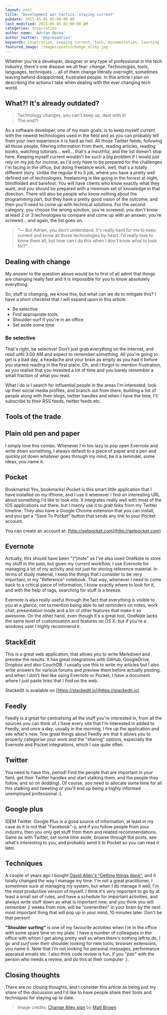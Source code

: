 ```yaml
---
layout: post
title: "Development war tactics: staying current"
pubdate: 2015-05-05 02:00:00 AM
last_modified: 2015-05-05 02:00:00 AM
categories: inspiration
author_name: 'Adrian Oprea'
author_twitter: '@opreaadrian'
keywords: inspiration, keeping current, tech, documentation, learning
featured_image: /images/posts/change_alley.jpg
---
```


Whether you're a developer, designer or any type of professional in the tech industry, there's one disease we all fear: *change*. Technologies, tools, languages, techniques ... all of them change literally overnight, sometimes leaving behind disappointed, frustrated people. In this article I plan on describing the actions I take when dealing with the ever changing tech world. 

## What?! It's already outdated?

> Technology changes, you can't keep up, deal with it!  
> The end?!  

As a software developer, one of my main goals, is to keep myself current with the newest technologies used in the field and as you can probably tell from your own experience it is hard as hell. All those Twitter feeds, following all those people, filtering information from them, reading articles, reading books, watching tutorials... well... that's a mouthful, and the list doesn't stop here. 
Keeping myself current wouldn't be such a big problem if I would just rely on my job for income, as I'd only have to be prepared for the challenges I'm facing in the office, but doing freelance work, well, that's a totally different story.
Unlike the regular 9 to 5 job, where you have a pretty well defined set of technologies, freelancing is like going in the forrest at night, blindfolded and barefoot. 
You will have clients who know exactly what they want, and you should be prepared with a minimum set of knowledge in that direction. There will also be people who know nothing about the programming part, but they have a pretty good vision of the outcome, and then you'll need to come up with technical solutions. For the second category, you choose the wrong solution, you're screwed; you don't know at least 2 or 3 technologies to compare and come up with an answer, you're screwed... and again, the list goes on.

> "&mdash; But Adrian, you don't understand, it's really hard for me to keep current and know all those technologies by heart. I'd really love to know them all, but how can I do this when I don't know what to look for?"

## Dealing with change
My answer to the question above would be to first of all admit that things are changing really fast and it is impossible for you to know absolutely everything.

So, stuff is changing, we know this, but what can we do to mitigate this? I have a short checklist that I will expand upon in this article:

* Be selective
* Find appropriate tools
* Shoulder-surf if you're in an office
* Set aside some time 
 
### Be selective
That's right, be selective! Don't just grab everything on the Internet, and read until 3:00 AM and expect to remember something. All you're going to get is a bad day, a headache and your brain as empty as you had it before you started reading in the first place. Oh, and I forgot to mention frustration, as you realise that you invested a lot of time and you barely remember a small fraction of what you read.

What I do is I search for influential people in the areas I'm interested, look up their social media profiles, and branch out from there, building a list of people along with their blogs, twitter handles and when I have the time, I'll subscribe to their RSS feeds, twitter feeds etc.
 
## Tools of the trade

## Plain old pen and paper
I simply love this combo. Whenever I'm too lazy to pop open Evernote and write down something, I always default to a piece of paper and a pen and quickly jot down whatever goes through my mind, be it a reminder, some ideas, you name it.

## Pocket
Bookmarks! Yes, bookmarks! Pocket is this smart little application that I have installed on my iPhone, and I use it whenever I find an interesting URL about something I'd like to look into. It integrates really well with most of the IOS applications out there, but I mainly use it to grab links from my Twitter timeline. They also have a Google Chrome extension that you can install, and you get a "Save To Pocket" button that sends any link to your Pocket account.

You can create an account at: [http://getpocket.com](http://getpocket.com)

## Evernote
Actually, this should have been "(*)note" as I've also used OneNote to store my stuff in the past, but given my current workflow, I use Evernote for managing a lot of my activity and not just for storing reference material. 
In terms of study material, I keep the things that I consider to be very important, in my "Reference" notebook. That way, whenever I need to come back to a critical piece of information, I know exactly where to look for it, and with the help of tags, searching for stuff is a breeze.

Evernote is also really useful through the fact that everything is visible to you at a glance, not to mention being able to set reminders on notes, work chat, presentation mode and a lot of other features that make it so awesome.
On the other hand, even though it's a great tool, OneNote lacks the same level of customisation and features on OS X, but if you're a windows user I highly recommend it.

## StackEdit
This is a great web application, that allows you to write Markdown and preview the results. It has great integrations with GitHub, GoogleDrive, Dropbox and also CouchDB. 
I usually use this to write my articles but I also write answers for various forums and preview them before actually posting, and when I don't feel like using Evernote or Pocket, I have a document where I just paste links that I find on the web.

Stackedit is available on [https://stackedit.io](https://stackedit.io).

## Feedly
Feedly is a great for centralising all the stuff you're interested in, from all the sources you can think of. I have every site that I'm interested in added to Feedly, and once a day, usually in the morning, I fire up the application and see what's new. Tow great things about Feedly are that it allows you to properly categorise your work and the "sharing" options, especially the Evernote and Pocket integrations, which I use quite often.

## Twitter
You need to have this, period! Find the people that are important in your field, get their Twitter handles and start stalking them, and the people they follow, and so on (kidding). Of course, you need to allocate some time for all this stalking and tweeting or you'll end up being a highly informed unemployed professional :). 

## Google plus
IDEM Twitter. Google Plus is a good source of information, at least in my case as it is not that "Facebook"-y, and if you follow people from your industry, then you only get stuff from them and related recommendations. Same as with Twitter, set some time aside, browse through the posts, see what's interesting to you, and probably send it to Pocket so you can read it later.

## Techniques
A couple of years ago I bought [David Allen's "Getting things done"](amzn.com/0142000280), and it totally changed the way I manage my time. I'm not a great practitioner, I sometimes suck at managing my system, but when I do manage it well, I'm the most productive version of myself. 
I think it's very important to go by at least a small set of rules, and have a schedule for important activities,  and always write stuff down as what is important now, and you think you will remember 2 weeks from now, will be "overwritten" in your brain by the next most important thing that will pop up in your mind, 10 minutes later. Don't be that person!

**"Shoulder surfing"** is one of my favourite activities when I'm in the office with some spare time on my plate. I have  a number of colleagues in the office with whom I get along pretty well so when there's nothing left to do, I go and *surf* over their shoulder looking for new tools, browser extensions, you name it. Note that I'm not looking for personal messages, performance appraisal emails etc. I also think code review is fun, if you "pair" with the person who needs a review, and do this at their computer :).

## Closing thoughts
There are no closing thoughts, and I consider this article as being just my share of the discussion and I'd like to have people share their tools and techniques for staying up to date.

> Image credits: [Change Alley sign](https://flic.kr/p/5Py8CH) by [Matt Brown](https://www.flickr.com/photos/londonmatt/)


